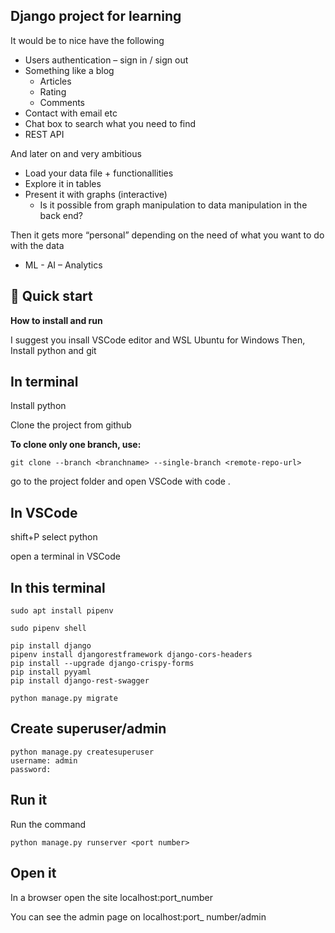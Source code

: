 ## Django project for learning

It would be to nice have the following

* Users authentication – sign in / sign out
* Something like a blog
    - Articles
    - Rating
    - Comments
* Contact with email etc
* Chat box to search what you need to find
* REST API

And later on and very ambitious

* Load your data file + functionallities
* Explore it in tables
* Present it with graphs (interactive)
    - Is it possible from graph manipulation to data manipulation in the back end?

Then it gets more “personal” depending on the need of what you want to do with the data
* ML -  AI – Analytics

## 🚀 Quick start

**How to install and run**

I suggest you insall VSCode editor and WSL Ubuntu for Windows
Then, Install python and git

In terminal
-----------

Install python


Clone the project from github

**To clone only one branch, use:** 

```shell
git clone --branch <branchname> --single-branch <remote-repo-url>
```

go to the project folder and open VSCode with code .


In VSCode
---------

shift+P select python 

open a terminal in VSCode

In this terminal
----------------

```shell
sudo apt install pipenv

sudo pipenv shell

pip install django
pipenv install djangorestframework django-cors-headers
pip install --upgrade django-crispy-forms
pip install pyyaml
pip install django-rest-swagger

python manage.py migrate
```

Create superuser/admin
----------------------

```shell
python manage.py createsuperuser
username: admin
password:
```

Run it
------

Run the command
```shell
python manage.py runserver <port number>
```

Open it
-------

In a browser open the site localhost:port_number

You can see the admin page on localhost:port_ number/admin